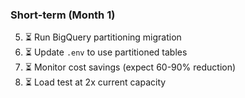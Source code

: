 ### Short-term (Month 1)

5. ⏳ Run BigQuery partitioning migration
6. ⏳ Update `.env` to use partitioned tables
7. ⏳ Monitor cost savings (expect 60-90% reduction)
8. ⏳ Load test at 2x current capacity
